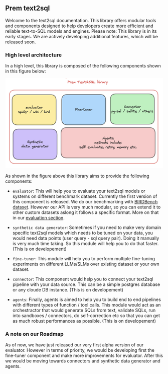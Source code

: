 ## Prem text2sql

Welcome to the text2sql documentation. This library offers modular tools and components designed to help developers create more efficient and reliable text-to-SQL models and engines. Please note: This library is in its early stages. We are actively developing additional features, which will be released soon.

### High level architecture

In a high level, this library is composed of the following components shown in this figure below:


![text2sql architecture](/docs/assets/text2sql_arch.png)

As shown in the figure above this library aims to provide the following components:

- `evaluator`: This will help you to evaluate your text2sql models or systems on different benchmark dataset. Currently the first version of this component is released. We do our benchmarking with [BIRDBench dataset](https://bird-bench.github.io/). However our API is very much modular, so you can extend it to other custom datasets aslong it follows a specific format. More on that in our [evaluation section](/docs/evaluation.md). 

- `synthetic data generator`: Sometimes if you need to make very domain specific text2sql models which needs to be tuned on your data, you would need data points (user query - sql query pair). Doing it manually is very much time taking. So this module will help you to do that faster. (This is on developement)

- `fine-tuner`: This module will help you to perform multiple fine-tuning experiments on different LLMs/SLMs over existing dataset or your own dataset. 

- `connector`: This component would help you to connect your text2sql pipeline with your data source. This can be a simple postgres database or any cloude DB instance. (This is on developement)

- `agents`: Finally, agents is aimed to help you to build end to end pipelines with different types of function / tool calls. This module would act as an orchestractor that would generate SQLs from text, validate SQLs, run into sandboxes / connectors, do self-correction etc so that you can get as much robust performances as possible. (This is on developement)

### A note on our Roadmap

As of now, we have just released our very first alpha version of our evaluator. However in terms of priority, we would be developing first the fine-tuner component and make more improvements for evaluator. After this we would be moving towards connectors and synthetic data generator and agents. 
